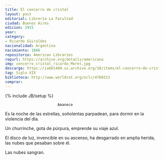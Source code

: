 ```yaml
---
title: El cencerro de cristal
layout: post
editorial: Librería La Facultad
ciudad: Buenos Aires
edicion: 1915
year: 
category: 
- Ricardo Güiraldes
nacionalidad: Argentina
nacimiento: 1886
repositorio: American Libraries
repurl: https://archive.org/details/americana 
img: cencerro_cristal_ricardo_Morel.jpg
descarga: https://ia601400.us.archive.org/18/items/el-cencerro-de-cristal-ricardo-guiraldes/El%20cencerro%20de%20cristal%20-%20Ricardo%20G%C3%BCiraldes.pdf
tag: Siglo XIX
biblioteca: http://www.worldcat.org/oclc/4769313
comprar: 
---
```

{% include JB/setup %}

			              	Amanece

Es la noche de las estrellas, soñolentas parpadean, para dormir en la violencia del día.
 
Un churrinche, gota de púrpura, emprende su viaje azul.
 
El disco de luz, invencible en su ascenso, ha desgarrado en amplia herida, las nubes que pesaban sobre él.
 
Las nubes sangran.
